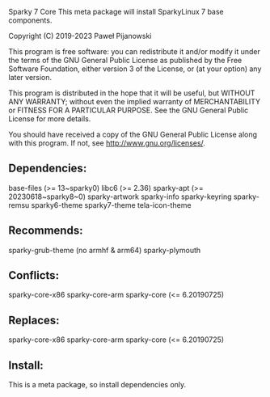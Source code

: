 Sparky 7 Core
This meta package will install SparkyLinux 7 base components.

Copyright (C) 2019-2023 Paweł Pijanowski

This program is free software: you can redistribute it and/or modify
it under the terms of the GNU General Public License as published by
the Free Software Foundation, either version 3 of the License, or
(at your option) any later version.

This program is distributed in the hope that it will be useful,
but WITHOUT ANY WARRANTY; without even the implied warranty of
MERCHANTABILITY or FITNESS FOR A PARTICULAR PURPOSE.  See the
GNU General Public License for more details.

You should have received a copy of the GNU General Public License
along with this program.  If not, see <http://www.gnu.org/licenses/>.

Dependencies:
-------------
base-files (>= 13~sparky0)
libc6 (>= 2.36)
sparky-apt (>= 20230618~sparky8~0)
sparky-artwork
sparky-info
sparky-keyring
sparky-remsu
sparky6-theme
sparky7-theme
tela-icon-theme

Recommends:
-------------
sparky-grub-theme (no armhf & arm64)
sparky-plymouth

Conflicts:
-------------
sparky-core-x86
sparky-core-arm
sparky-core (<= 6.20190725)

Replaces:
--------------
sparky-core-x86
sparky-core-arm
sparky-core (<= 6.20190725)

Install:
-------------
This is a meta package, so install dependencies only.
